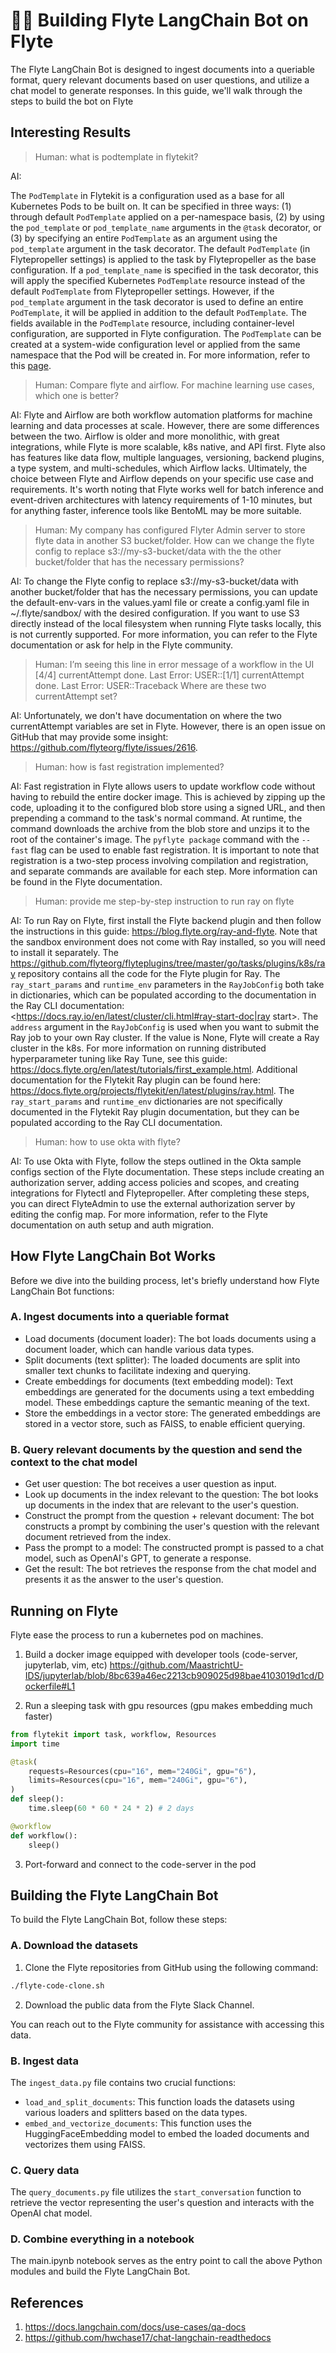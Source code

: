 # 🦅🔗 Building Flyte LangChain Bot on Flyte
The Flyte LangChain Bot is designed to ingest documents into a queriable format, query relevant documents based on user questions, and utilize a chat model to generate responses. In this guide, we'll walk through the steps to build the bot on Flyte

## Interesting Results

> Human: what is podtemplate in flytekit?

AI: 

The `PodTemplate` in Flytekit is a configuration used as a base for all Kubernetes Pods to be built on. It can be specified in three ways: (1) through default `PodTemplate` applied on a per-namespace basis, (2) by using the `pod_template` or `pod_template_name` arguments in the `@task` decorator, or (3) by specifying an entire `PodTemplate` as an argument using the `pod_template` argument in the task decorator. The default `PodTemplate` (in Flytepropeller settings) is applied to the task by Flytepropeller as the base configuration. If a `pod_template_name` is specified in the task decorator, this will apply the specified Kubernetes `PodTemplate` resource instead of the default `PodTemplate` from Flytepropeller settings. However, if the `pod_template` argument in the task decorator is used to define an entire `PodTemplate`, it will be applied in addition to the default `PodTemplate`. The fields available in the `PodTemplate` resource, including container-level configuration, are supported in Flyte configuration. The `PodTemplate` can be created at a system-wide configuration level or applied from the same namespace that the Pod will be created in. For more information, refer to this [page](https://docs.flyte.org/en/latest/deployment/configuration/general.html#using-default-k8s-podtemplates).

> Human: Compare flyte and airflow. For machine learning use cases, which one is better? 

AI:
Flyte and Airflow are both workflow automation platforms for machine learning and data processes at scale. However, there are some differences between the two. Airflow is older and more monolithic, with great integrations, while Flyte is more scalable, k8s native, and API first. Flyte also has features like data flow, multiple languages, versioning, backend plugins, a type system, and multi-schedules, which Airflow lacks. Ultimately, the choice between Flyte and Airflow depends on your specific use case and requirements. It's worth noting that Flyte works well for batch inference and event-driven architectures with latency requirements of 1-10 minutes, but for anything faster, inference tools like BentoML may be more suitable.

> Human: My company has configured Flyter Admin server to store flyte data in another S3 bucket/folder. How can we change the flyte config to replace s3://my-s3-bucket/data with the the other bucket/folder that has the necessary permissions?

AI:
To change the Flyte config to replace s3://my-s3-bucket/data with another bucket/folder that has the necessary permissions, you can update the default-env-vars in the values.yaml file or create a config.yaml file in ~/.flyte/sandbox/ with the desired configuration. If you want to use S3 directly instead of the local filesystem when running Flyte tasks locally, this is not currently supported. For more information, you can refer to the Flyte documentation or ask for help in the Flyte community.

> Human: I’m seeing this line in error message of a workflow in the UI [4/4] currentAttempt done. Last Error: USER::[1/1] currentAttempt done. Last Error: USER::Traceback  Where are these two currentAttempt set?

AI:
Unfortunately, we don't have documentation on where the two currentAttempt variables are set in Flyte. However, there is an open issue on GitHub that may provide some insight: https://github.com/flyteorg/flyte/issues/2616.

> Human: how is fast registration implemented?

AI:
Fast registration in Flyte allows users to update workflow code without having to rebuild the entire docker image. This is achieved by zipping up the code, uploading it to the configured blob store using a signed URL, and then prepending a command to the task's normal command. At runtime, the command downloads the archive from the blob store and unzips it to the root of the container's image. The `pyflyte package` command with the `--fast` flag can be used to enable fast registration. It is important to note that registration is a two-step process involving compilation and registration, and separate commands are available for each step. More information can be found in the Flyte documentation.

> Human: provide me step-by-step instruction to run ray on flyte

AI:
To run Ray on Flyte, first install the Flyte backend plugin and then follow the instructions in this guide: <https://blog.flyte.org/ray-and-flyte>. Note that the sandbox environment does not come with Ray installed, so you will need to install it separately. The <https://github.com/flyteorg/flyteplugins/tree/master/go/tasks/plugins/k8s/ray> repository contains all the code for the Flyte plugin for Ray. The `ray_start_params` and `runtime_env` parameters in the `RayJobConfig` both take in dictionaries, which can be populated according to the documentation in the Ray CLI documentation: <https://docs.ray.io/en/latest/cluster/cli.html#ray-start-doc|ray start>. The `address` argument in the `RayJobConfig` is used when you want to submit the Ray job to your own Ray cluster. If the value is None, Flyte will create a Ray cluster in the k8s. For more information on running distributed hyperparameter tuning like Ray Tune, see this guide: <https://docs.flyte.org/en/latest/tutorials/first_example.html>. Additional documentation for the Flytekit Ray plugin can be found here: <https://docs.flyte.org/projects/flytekit/en/latest/plugins/ray.html>. The `ray_start_params` and `runtime_env` dictionaries are not specifically documented in the Flytekit Ray plugin documentation, but they can be populated according to the Ray CLI documentation.

> Human: how to use okta with flyte?

AI:
To use Okta with Flyte, follow the steps outlined in the Okta sample configs section of the Flyte documentation. These steps include creating an authorization server, adding access policies and scopes, and creating integrations for Flytectl and Flytepropeller. After completing these steps, you can direct FlyteAdmin to use the external authorization server by editing the config map. For more information, refer to the Flyte documentation on auth setup and auth migration.


## How Flyte LangChain Bot Works
Before we dive into the building process, let's briefly understand how Flyte LangChain Bot functions:

### A. Ingest documents into a queriable format
- Load documents (document loader): The bot loads documents using a document loader, which can handle various data types.
- Split documents (text splitter): The loaded documents are split into smaller text chunks to facilitate indexing and querying.
- Create embeddings for documents (text embedding model): Text embeddings are generated for the documents using a text embedding model. These embeddings capture the semantic meaning of the text.
- Store the embeddings in a vector store: The generated embeddings are stored in a vector store, such as FAISS, to enable efficient querying.
### B. Query relevant documents by the question and send the context to the chat model
- Get user question: The bot receives a user question as input.
- Look up documents in the index relevant to the question: The bot looks up documents in the index that are relevant to the user's question.
- Construct the prompt from the question + relevant document: The bot constructs a prompt by combining the user's question with the relevant document retrieved from the index.
- Pass the prompt to a model: The constructed prompt is passed to a chat model, such as OpenAI's GPT, to generate a response.
- Get the result: The bot retrieves the response from the chat model and presents it as the answer to the user's question.

## Running on Flyte

Flyte ease the process to run a kubernetes pod on machines. 

1. Build a docker image equipped with developer tools (code-server, jupyterlab, vim, etc)
https://github.com/MaastrichtU-IDS/jupyterlab/blob/8bc639a46ec2213cb909025d98bae4103019d1cd/Dockerfile#L1

2. Run a sleeping task with gpu resources (gpu makes embedding much faster)

```python
from flytekit import task, workflow, Resources
import time

@task(
    requests=Resources(cpu="16", mem="240Gi", gpu="6"),
    limits=Resources(cpu="16", mem="240Gi", gpu="6"),
)
def sleep():
    time.sleep(60 * 60 * 24 * 2) # 2 days

@workflow
def workflow():
    sleep()
```

3. Port-forward and connect to the code-server in the pod


## Building the Flyte LangChain Bot

To build the Flyte LangChain Bot, follow these steps:

### A. Download the datasets

1. Clone the Flyte repositories from GitHub using the following command:

```bash
./flyte-code-clone.sh
```

2. Download the public data from the Flyte Slack Channel. 

You can reach out to the Flyte community for assistance with accessing this data.


### B. Ingest data
The `ingest_data.py` file contains two crucial functions:

- `load_and_split_documents`: This function loads the datasets using various loaders and splitters based on the data types.
- `embed_and_vectorize_documents`: This function uses the HuggingFaceEmbedding model to embed the loaded documents and vectorizes them using FAISS.

### C. Query data

The `query_documents.py` file utilizes the `start_conversation` function to retrieve the vector representing the user's question and interacts with the OpenAI chat model.

### D. Combine everything in a notebook

The main.ipynb notebook serves as the entry point to call the above Python modules and build the Flyte LangChain Bot.


## References

1. https://docs.langchain.com/docs/use-cases/qa-docs
2. https://github.com/hwchase17/chat-langchain-readthedocs
